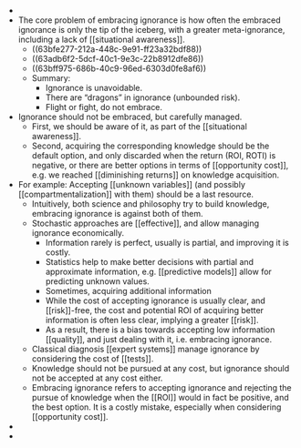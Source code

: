 -
- The core problem of embracing ignorance is how often the embraced ignorance is only the tip of the iceberg, with a greater meta-ignorance, including a lack of [[situational awareness]].
	- ((63bfe277-212a-448c-9e91-ff23a32bdf88))
	- ((63adb6f2-5dcf-40c1-9e3c-22b8912dfe86))
	- ((63bff975-686b-40c9-96ed-6303d0fe8af6))
	- Summary:
	  * Ignorance is unavoidable.
	  * There are “dragons” in ignorance (unbounded risk).
	  * Flight or fight, do not embrace.
- Ignorance should not be embraced, but carefully managed.
	- First, we should be aware of it, as part of the [[situational awareness]].
	- Second, acquiring the corresponding knowledge should be the default option, and only discarded when the return (ROI, ROTI) is negative, or there are better options in terms of [[opportunity cost]], e.g. we reached [[diminishing returns]] on knowledge acquisition.
- For example: Accepting [[unknown variables]] (and possibly [[compartmentalization]] with them) should be a last resource.
	- Intuitively, both science and philosophy try to build knowledge, embracing ignorance is against both of them.
	- Stochastic approaches are [[effective]], and allow managing ignorance economically.
	  * Information rarely is perfect, usually is partial, and improving it is costly.
	  * Statistics help to make better decisions with partial and approximate information, e.g. [[predictive models]] allow for predicting unknown values.
	  * Sometimes, acquiring additional information 
	  * While the cost of accepting ignorance is usually clear, and [[risk]]-free, the cost and potential ROI of acquiring better information is often less clear, implying a greater [[risk]].
	  * As a result, there is a bias towards accepting low information [[quality]], and just dealing with it, i.e. embracing ignorance.
	- Classical diagnosis [[expert systems]] manage ignorance by considering the cost of [[tests]].
	- Knowledge should not be pursued at any cost, but ignorance should not be accepted at any cost either.
	- Embracing ignorance refers to accepting ignorance and rejecting the pursue of knowledge when the [[ROI]] would in fact be positive, and the best option. It is a costly mistake, especially when considering [[opportunity cost]].
-
-